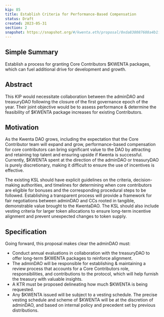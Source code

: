 ```yaml
---
kip: 85
title: Establish Criteria for Performance-Based Compensation
status: Draft
created: 2023-05-31
section: 2
snapshot: https://snapshot.org/#/kwenta.eth/proposal/0xda838087688a4b1fc6af9a75928115ebee08e6a7e11b7e2703391cbe2176c15a
---
```


## Simple Summary
Establish a process for granting Core Contributors $KWENTA packages, which can fuel additional drive for development and growth.

## Abstract
This KIP would necessitate collaboration between the adminDAO and treasuryDAO following the closure of the first governance epoch of the year. Their joint objective would be to assess performance & determine the feasibility of $KWENTA package increases for existing Contributors.

## Motivation
As the Kwenta DAO grows, including the expectation that the Core Contributor team will expand and grow, performance-based compensation for core contributors can bring significant value to the DAO by attracting and retaining top talent and ensuring upside if Kwenta is successful. Currently, $KWENTA spent at the direction of the adminDAO or treasuryDAO is purely discretionary, making it difficult to ensure the use of incentives is effective.

The existing KSL should have explicit guidelines on the criteria, decision-making authorities, and timelines for determining when core contributors are eligible for bonuses and the corresponding procedural steps to be followed. Establishing a transparent process will provide a framework for fair negotiations between adminDAO and CCs rooted in tangible, demonstrable value brought to the KwentaDAO. The KSL should also include vesting criteria for larger token allocations to ensure long-term incentive alignment and prevent unexpected changes to token supply.

## Specification
Going forward, this proposal makes clear the adminDAO must:

- Conduct annual evaluations in collaboration with the treasuryDAO to offer long-term $KWENTA packages to reinforce alignment. 
- The adminDAO will be responsible for establishing & maintaining a review process that accounts for a Core Contributors role, responsibilities, and contributions to the protocol, which will help furnish the treasury with valuable insights.
- A KTR must be proposed delineating how much $KWENTA is being requested.
- Any $KWENTA issued will be subject to a vesting schedule. The precise vesting schedule and scheme of $KWENTA will be at the discretion of adminDAO, and based on internal policy and precedent set by previous distributions.
